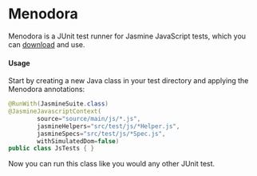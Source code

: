 Menodora
========
Menodora is a JUnit test runner for Jasmine JavaScript tests, which you can [download] and use.

#### Usage

Start by creating a new Java class in your test directory and applying the Menodora annotations:
```Java
@RunWith(JasmineSuite.class)
@JasmineJavascriptContext(
        source="source/main/js/*.js",
        jasmineHelpers="src/test/js/*Helper.js",
        jasmineSpecs="src/test/js/*Spec.js",
        withSimulatedDom=false)
public class JsTests { }
```
Now you can run this class like you would any other JUnit test.

[download]: https://github.com/netmelody/menodora/downloads
